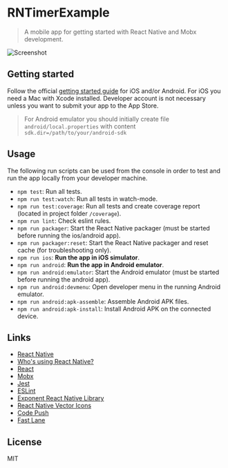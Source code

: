 # RNTimerExample

> A mobile app for getting started with React Native and Mobx development.

![Screenshot](https://raw.githubusercontent.com/winterbe/RNTimerExample/master/screenshot.png)

## Getting started

Follow the official [getting started guide](https://facebook.github.io/react-native/docs/getting-started.html) for iOS and/or Android. For iOS you need a Mac with Xcode installed. Developer account is not necessary unless you want to submit your app to the App Store. 

> For Android emulator you should initially create file `android/local.properties` with content `sdk.dir=/path/to/your/android-sdk`

## Usage

The following run scripts can be used from the console in order to test and run the app locally from your developer machine.

- `npm test`: Run all tests.
- `npm run test:watch`: Run all tests in watch-mode.
- `npm run test:coverage`: Run all tests and create coverage report (located in project folder `/coverage`).
- `npm run lint`: Check eslint rules.
- `npm run packager`: Start the React Native packager (must be started before running the ios/android app).
- `npm run packager:reset`: Start the React Native packager and reset cache (for troubleshooting only).
- `npm run ios`: **Run the app in iOS simulator**.
- `npm run android`: **Run the app in Android emulator**.
- `npm run android:emulator`: Start the Android emulator (must be started before running the android app).
- `npm run android:devmenu`: Open developer menu in the running Android emulator.
- `npm run android:apk-assemble`: Assemble Android APK files.
- `npm run android:apk-install`: Install Android APK on the connected device.

## Links

- [React Native](https://facebook.github.io/react-native/docs/getting-started.html)
- [Who's using React Native?](https://facebook.github.io/react-native/showcase.html)
- [React](https://facebook.github.io/react/docs/hello-world.html)
- [Mobx](https://mobx.js.org/)
- [Jest](https://facebook.github.io/jest/docs/tutorial-react-native.html)
- [ESLint](http://eslint.org/)
- [Exponent React Native Library](https://getexponent.com/)
- [React Native Vector Icons](https://github.com/oblador/react-native-vector-icons)
- [Code Push](https://microsoft.github.io/code-push/)
- [Fast Lane](https://fastlane.tools/)

## License

MIT
